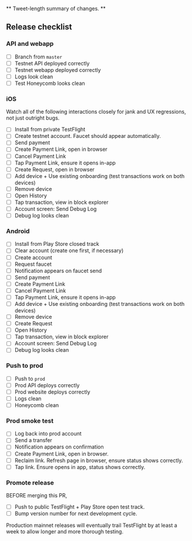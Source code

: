 <!-- PR TITLE -->
<!-- release v1.2.3 build 101 -->
<!-- Build number should be identical across both platforms. -->

** Tweet-length summary of changes. **

<!-- Optional screenshot, 4-6 panels joined as described in scratchpad README. -->

## Release checklist

### API and webapp

- [ ] Branch from `master`
- [ ] Testnet API deployed correctly
- [ ] Testnet webapp deployed correctly
- [ ] Logs look clean
- [ ] Test Honeycomb looks clean

### iOS

Watch all of the following interactions closely for jank and UX regressions, not
just outright bugs.

- [ ] Install from private TestFlight
- [ ] Create testnet account. Faucet should appear automatically.
- [ ] Send payment
- [ ] Create Payment Link, open in browser
- [ ] Cancel Payment Link
- [ ] Tap Payment Link, ensure it opens in-app
- [ ] Create Request, open in browser
- [ ] Add device + Use existing onboarding (test transactions work on both devices)
- [ ] Remove device
- [ ] Open History
- [ ] Tap transaction, view in block explorer
- [ ] Account screen: Send Debug Log
- [ ] Debug log looks clean

### Android

- [ ] Install from Play Store closed track
- [ ] Clear account (create one first, if necessary)
- [ ] Create account
- [ ] Request faucet
- [ ] Notification appears on faucet send
- [ ] Send payment
- [ ] Create Payment Link
- [ ] Cancel Payment Link
- [ ] Tap Payment Link, ensure it opens in-app
- [ ] Add device + Use existing onboarding (test transactions work on both devices)
- [ ] Remove device
- [ ] Create Request
- [ ] Open History
- [ ] Tap transaction, view in block explorer
- [ ] Account screen: Send Debug Log
- [ ] Debug log looks clean

### Push to prod

- [ ] Push to `prod`
- [ ] Prod API deploys correctly
- [ ] Prod website deploys correctly
- [ ] Logs clean
- [ ] Honeycomb clean

### Prod smoke test

- [ ] Log back into prod account
- [ ] Send a transfer
- [ ] Notification appears on confirmation
- [ ] Create Payment Link, open in browser.
- [ ] Reclaim link. Refresh page in browser, ensure status shows correctly.
- [ ] Tap link. Ensure opens in app, status shows correctly.

### Promote release

BEFORE merging this PR,

- [ ] Push to public TestFlight + Play Store open test track.
- [ ] Bump version number for next development cycle.

Production mainnet releases will eventually trail TestFlight by at least a week
to allow longer and more thorough testing.
